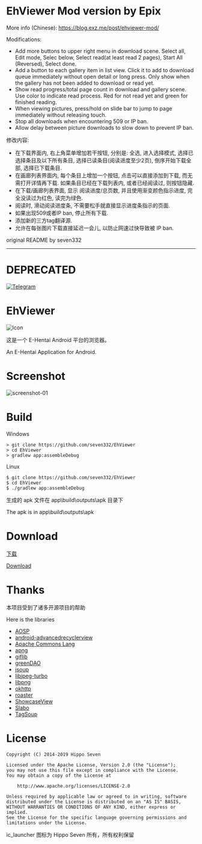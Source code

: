 # EhViewer Mod version by Epix

More info (Chinese): https://blog.exz.me/post/ehviewer-mod/

Modifications:

* Add more buttons to upper right menu in download scene. Select all, Edit mode, Selec below, Select read(at least read 2 pages), Start All (Reversed), Select done.
* Add a button to each gallery item in list view. Click it to add to download queue immediately without open detail or long press. Only show when the gallery has not been added to download or read yet.
* Show read progress/total page count in download and gallery scene. Use color to indicate read process. Red for not read yet and green for finished reading.
* When viewing pictures, press/hold on slide bar to jump to page immediately without releasing touch.
* Stop all downloads when encountering 509 or IP ban.
* Allow delay between picture downloads to slow down to prevent IP ban.

修改内容:

* 在下载界面内, 右上角菜单增加若干按钮, 分别是: 全选, 进入选择模式, 选择已选择条目及以下所有条目, 选择已读条目(阅读进度至少2页), 倒序开始下载全部, 选择已下载条目.
* 在画廊列表界面内, 每个条目上增加一个按钮, 点击可以直接添加到下载, 而无需打开详情再下载. 如果条目已经在下载列表内, 或者已经阅读过, 则按钮隐藏.
* 在下载/画廊列表界面, 显示 阅读进度/总页数, 并且使用渐变颜色指示进度, 完全没读过为红色, 读完为绿色.
* 阅读时, 滑动阅读进度条, 不需要松手就直接显示进度条指示的页面.
* 如果出现509或者IP ban, 停止所有下载.
* 添加新的三方tag翻译源.
* 允许在每张图片下载直接延迟一会儿, 以防止网速过快导致被 IP ban.

original README by seven332

----
# DEPRECATED

[![Telegram](https://img.shields.io/badge/chat-Telegram-blue.svg)](https://t.me/ehviewer)

# EhViewer

![Icon](art/launcher_icon-web.png)

这是一个 E-Hentai Android 平台的浏览器。

An E-Hentai Application for Android.


# Screenshot

![screenshot-01](art/screenshot-01.png)


# Build

Windows

    > git clone https://github.com/seven332/EhViewer
    > cd EhViewer
    > gradlew app:assembleDebug

Linux

    $ git clone https://github.com/seven332/EhViewer
    $ cd EhViewer
    $ ./gradlew app:assembleDebug

生成的 apk 文件在 app\build\outputs\apk 目录下

The apk is in app\build\outputs\apk


# Download

[下载](https://github.com/seven332/EhViewer/releases)

[Download](https://github.com/seven332/EhViewer/releases)


# Thanks

本项目受到了诸多开源项目的帮助

Here is the libraries

- [AOSP](http://source.android.com/)
- [android-advancedrecyclerview](https://github.com/h6ah4i/android-advancedrecyclerview)
- [Apache Commons Lang](https://commons.apache.org/proper/commons-lang/)
- [apng](http://apng.sourceforge.net/)
- [giflib](http://giflib.sourceforge.net)
- [greenDAO](https://github.com/greenrobot/greenDAO)
- [jsoup](https://github.com/jhy/jsoup)
- [libjpeg-turbo](http://libjpeg-turbo.virtualgl.org/)
- [libpng](http://www.libpng.org/pub/png/libpng.html)
- [okhttp](https://github.com/square/okhttp)
- [roaster](https://github.com/forge/roaster)
- [ShowcaseView](https://github.com/amlcurran/ShowcaseView)
- [Slabo](https://github.com/TiroTypeworks/Slabo)
- [TagSoup](http://home.ccil.org/~cowan/tagsoup/)


# License

    Copyright (C) 2014-2019 Hippo Seven

    Licensed under the Apache License, Version 2.0 (the "License");
    you may not use this file except in compliance with the License.
    You may obtain a copy of the License at

        http://www.apache.org/licenses/LICENSE-2.0

    Unless required by applicable law or agreed to in writing, software
    distributed under the License is distributed on an "AS IS" BASIS,
    WITHOUT WARRANTIES OR CONDITIONS OF ANY KIND, either express or implied.
    See the License for the specific language governing permissions and
    limitations under the License.

ic_launcher 图标为 Hippo Seven 所有，所有权利保留

